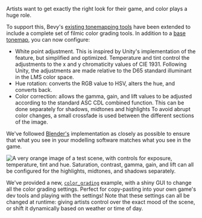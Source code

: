 <!-- Implement filmic color grading. -->
<!-- https://github.com/bevyengine/bevy/pull/13121 -->

Artists want to get exactly the right look for their game, and color plays a huge role.

To support this, Bevy's [existing tonemapping tools](https://bevyengine.org/news/bevy-0-10/#more-tonemapping-choices) have been extended to include a complete set of filmic color grading tools. In addition to a [base tonemap](https://docs.rs/bevy/0.14/bevy/core_pipeline/tonemapping/enum.Tonemapping.html), you can now configure:

- White point adjustment. This is inspired by Unity's implementation of the feature, but simplified and optimized. Temperature and tint control the adjustments to the x and y chromaticity values of CIE 1931. Following Unity, the adjustments are made relative to the D65 standard illuminant in the LMS color space.
- Hue rotation: converts the RGB value to HSV, alters the hue, and converts back.
- Color correction: allows the gamma, gain, and lift values to be adjusted according to the standard ASC CDL combined function. This can be done separately for shadows, midtones and highlights To avoid abrupt color changes, a small crossfade is used between the different sections of the image.

We've followed [Blender's](https://www.blender.org/) implementation as closely as possible to ensure that what you see in your modelling software matches what you see in the game.

![A very orange image of a test scene, with controls for exposure, temperature, tint and hue. Saturation, contrast, gamma, gain, and lift can all be configured for the highlights, midtones, and shadows separately.](filmic_color_grading.png)

We've provided a new, [`color_grading`](https://github.com/bevyengine/bevy/tree/v0.14.0/examples/3d/color_grading.rs) example, with a shiny GUI to change all the color grading settings.
Perfect for copy-pasting into your own game's dev tools and playing with the settings!
Note that these settings can all be changed at runtime: giving artists control over the exact mood of the scene, or shift it dynamically based on weather or time of day.
